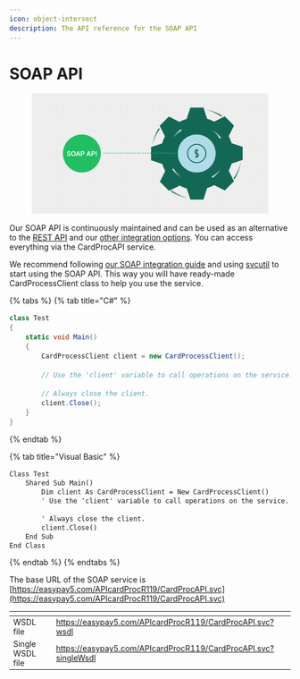 ```yaml
---
icon: object-intersect
description: The API reference for the SOAP API
---
```


# SOAP API

<figure><img src="../../.gitbook/assets/SOAP API B.png" alt=""><figcaption></figcaption></figure>

Our SOAP API is continuously maintained and can be used as an alternative to the [REST API](../rest-api/) and our [other integration options](../../documentation/getting-started/integration-options/). You can access everything via the CardProcAPI service.

We recommend following [our SOAP integration guide](../../documentation/getting-started/integration-options/soap-api.md) and using [svcutil](https://learn.microsoft.com/en-us/dotnet/framework/wcf/servicemodel-metadata-utility-tool-svcutil-exe) to start using the SOAP API. This way you will have ready-made CardProcessClient class to help you use the service.

{% tabs %}
{% tab title="C#" %}
```csharp
class Test
{
    static void Main()
    {
        CardProcessClient client = new CardProcessClient();

        // Use the 'client' variable to call operations on the service.

        // Always close the client.
        client.Close();
    }
}
```
{% endtab %}

{% tab title="Visual Basic" %}
```visual-basic
Class Test
    Shared Sub Main()
        Dim client As CardProcessClient = New CardProcessClient()
        ' Use the 'client' variable to call operations on the service.

        ' Always close the client.
        client.Close()
    End Sub
End Class
```
{% endtab %}
{% endtabs %}

The base URL of the SOAP service is [https://easypay5.com/APIcardProcR119/CardProcAPI.svc](https://easypay5.com/APIcardProcR119/CardProcAPI.svc)

<table data-card-size="large" data-view="cards"><thead><tr><th></th><th data-hidden data-card-target data-type="content-ref"></th></tr></thead><tbody><tr><td>WSDL file</td><td><a href="https://easypay5.com/APIcardProcR119/CardProcAPI.svc?wsdl">https://easypay5.com/APIcardProcR119/CardProcAPI.svc?wsdl</a></td></tr><tr><td>Single WSDL file</td><td><a href="https://easypay5.com/APIcardProcR119/CardProcAPI.svc?singleWsdl">https://easypay5.com/APIcardProcR119/CardProcAPI.svc?singleWsdl</a></td></tr></tbody></table>
